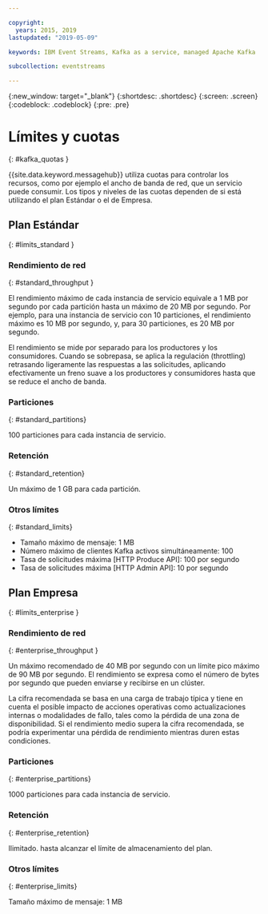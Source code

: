 ```yaml
---

copyright:
  years: 2015, 2019
lastupdated: "2019-05-09"

keywords: IBM Event Streams, Kafka as a service, managed Apache Kafka

subcollection: eventstreams

---
```


{:new_window: target="_blank"}
{:shortdesc: .shortdesc}
{:screen: .screen}
{:codeblock: .codeblock}
{:pre: .pre}


# Límites y cuotas
{: #kafka_quotas }

{{site.data.keyword.messagehub}} utiliza cuotas para controlar los recursos, como por ejemplo el ancho de banda de red, que un servicio puede consumir. Los tipos y niveles de las cuotas dependen de si está utilizando el plan Estándar o el de Empresa.

## Plan Estándar
{: #limits_standard }

### Rendimiento de red
{: #standard_throughput }

El rendimiento máximo de cada instancia de servicio equivale a 1 MB por segundo por cada partición hasta un máximo de 20 MB por segundo. Por ejemplo, para una instancia de servicio con 10 particiones, el rendimiento máximo es 10 MB por segundo, y, para 30 particiones, es 20 MB por segundo.

El rendimiento se mide por separado para los productores y los consumidores. Cuando se sobrepasa, se aplica la regulación (throttling) retrasando ligeramente las respuestas a las solicitudes, aplicando efectivamente un freno suave a los productores y consumidores hasta que se reduce el ancho de banda.

### Particiones
{: #standard_partitions}

100 particiones para cada instancia de servicio.

### Retención
{: #standard_retention}

Un máximo de 1 GB para cada partición.

### Otros límites
{: #standard_limits}

* Tamaño máximo de mensaje: 1 MB
* Número máximo de clientes Kafka activos simultáneamente: 100
* Tasa de solicitudes máxima [HTTP Produce API]: 100 por segundo
* Tasa de solicitudes máxima [HTTP Admin API]: 10 por segundo

## Plan Empresa
{: #limits_enterprise }

### Rendimiento de red
{: #enterprise_throughput }

Un máximo recomendado de 40 MB por segundo con un límite pico máximo de 90 MB por segundo. El rendimiento se expresa como el número de bytes por segundo que pueden enviarse y recibirse en un clúster. 

La cifra recomendada se basa en una carga de trabajo típica y tiene en cuenta el posible impacto de acciones operativas como actualizaciones internas o modalidades de fallo, tales como la pérdida de una zona de disponibilidad. Si el rendimiento medio supera la cifra recomendada, se podría experimentar una pérdida de rendimiento mientras duren estas condiciones.


### Particiones
{: #enterprise_partitions}

1000 particiones para cada instancia de servicio.

### Retención
{: #enterprise_retention}

Ilimitado. hasta alcanzar el límite de almacenamiento del plan.

### Otros límites
{: #enterprise_limits}

Tamaño máximo de mensaje: 1 MB




















